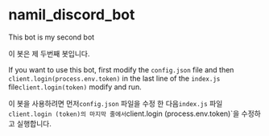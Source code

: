# namil_discord_bot

This bot is my second bot

이 봇은 제 두번째 봇입니다.


If you want to use this bot, first modify the `config.json` file and then `client.login(process.env.token)` in the last line of the `index.js` file`client.login(token)` modify and run.

이 봇을 사용하려면 먼저`config.json` 파일을 수정 한 다음`index.js` 파일`client.login (token)의 마지막 줄에서`client.login (process.env.token)`을 수정하고 실행합니다.

